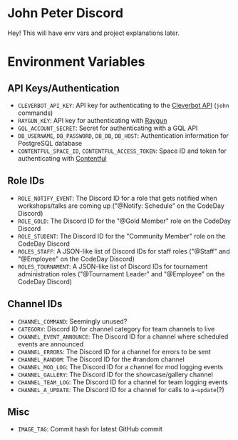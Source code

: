 # John Peter Discord

Hey! This will have env vars and project explanations later. 

# Environment Variables

## API Keys/Authentication
- `CLEVERBOT_API_KEY`: API key for authenticating to the [Cleverbot API](https://www.cleverbot.com/api/) (`john` commands)
- `RAYGUN_KEY`: API key for authenticating with [Raygun](https://raygun.com)
- `GQL_ACCOUNT_SECRET`: Secret for authenticating with a GQL API
- `DB_USERNAME`, `DB_PASSWORD`, `DB_DB`, `DB_HOST`: Authentication information for PostgreSQL database
- `CONTENTFUL_SPACE_ID`, `CONTENTFUL_ACCESS_TOKEN`: Space ID and token for authenticating with [Contentful](https://www.contentful.com/)

## Role IDs
- `ROLE_NOTIFY_EVENT`: The Discord ID for a role that gets notified when workshops/talks are coming up ("@Notify: Schedule" on the CodeDay Discord)
- `ROLE_GOLD`: The Discord ID for the "@Gold Member" role on the CodeDay Discord
- `ROLE_STUDENT`: The Discord ID for the "Community Member" role on the CodeDay Discord
- `ROLES_STAFF`: A JSON-like list of Discord IDs for staff roles ("@Staff" and "@Employee" on the CodeDay Discord)
- `ROLES_TOURNAMENT`: A JSON-like list of Discord IDs for tournament administration roles ("@Tournament Leader" and "@Employee" on the CodeDay Discord)

## Channel IDs
- `CHANNEL_COMMAND`: Seemingly unused?
- `CATEGORY`: Discord ID for channel category for team channels to live
- `CHANNEL_EVENT_ANNOUNCE`: The Discord ID for a channel where scheduled events are announced
- `CHANNEL_ERRORS`: The Discord ID for a channel for errors to be sent
- `CHANNEL_RANDOM`: The Discord ID for the #random channel
- `CHANNEL_MOD_LOG`: The Discord ID for a channel for mod logging events
- `CHANNEL_GALLERY`: The Discord ID for the showcase/gallery channel
- `CHANNEL_TEAM_LOG`: The Discord ID for a channel for team logging events
- `CHANNEL_A_UPDATE`: The Discord ID for a channel for calls to `a~update`(?)

## Misc
- `IMAGE_TAG`: Commit hash for latest GitHub commit 